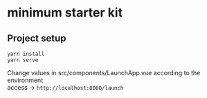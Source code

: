 # minimum starter kit

## Project setup
```
yarn install
yarn serve
```

Change values in src/components/LaunchApp.vue according to the environment <br>
access -> `http://localhost:8080/launch`
